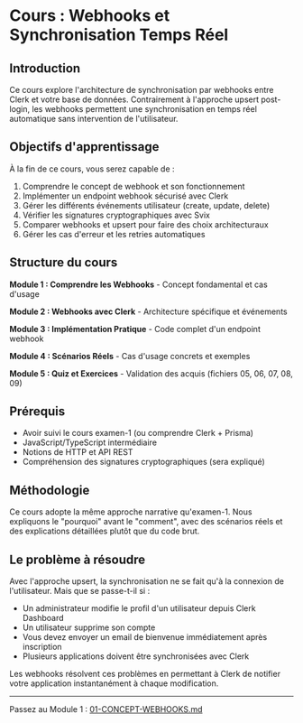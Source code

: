 # Cours : Webhooks et Synchronisation Temps Réel

## Introduction

Ce cours explore l'architecture de synchronisation par webhooks entre Clerk et votre base de données. Contrairement à l'approche upsert post-login, les webhooks permettent une synchronisation en temps réel automatique sans intervention de l'utilisateur.

## Objectifs d'apprentissage

À la fin de ce cours, vous serez capable de :

1. Comprendre le concept de webhook et son fonctionnement
2. Implémenter un endpoint webhook sécurisé avec Clerk
3. Gérer les différents événements utilisateur (create, update, delete)
4. Vérifier les signatures cryptographiques avec Svix
5. Comparer webhooks et upsert pour faire des choix architecturaux
6. Gérer les cas d'erreur et les retries automatiques

## Structure du cours

**Module 1 : Comprendre les Webhooks** - Concept fondamental et cas d'usage

**Module 2 : Webhooks avec Clerk** - Architecture spécifique et événements

**Module 3 : Implémentation Pratique** - Code complet d'un endpoint webhook

**Module 4 : Scénarios Réels** - Cas d'usage concrets et exemples

**Module 5 : Quiz et Exercices** - Validation des acquis (fichiers 05, 06, 07, 08, 09)

## Prérequis

- Avoir suivi le cours examen-1 (ou comprendre Clerk + Prisma)
- JavaScript/TypeScript intermédiaire
- Notions de HTTP et API REST
- Compréhension des signatures cryptographiques (sera expliqué)

## Méthodologie

Ce cours adopte la même approche narrative qu'examen-1. Nous expliquons le "pourquoi" avant le "comment", avec des scénarios réels et des explications détaillées plutôt que du code brut.

## Le problème à résoudre

Avec l'approche upsert, la synchronisation ne se fait qu'à la connexion de l'utilisateur. Mais que se passe-t-il si :

- Un administrateur modifie le profil d'un utilisateur depuis Clerk Dashboard
- Un utilisateur supprime son compte
- Vous devez envoyer un email de bienvenue immédiatement après inscription
- Plusieurs applications doivent être synchronisées avec Clerk

Les webhooks résolvent ces problèmes en permettant à Clerk de notifier votre application instantanément à chaque modification.

---

Passez au Module 1 : [01-CONCEPT-WEBHOOKS.md](./01-CONCEPT-WEBHOOKS.md)

